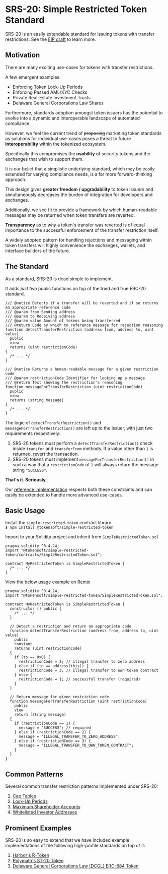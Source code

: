 # SRS-20: Simple Restricted Token Standard

SRS-20 is an easily extendable standard for issuing tokens with transfer restrictions. See the [EIP draft](https://github.com/tokensoft/simple-restricted-token-standard/blob/master/eip-draft.md) to learn more.

## Motivation

There are many exciting use-cases for tokens with transfer restrictions.

A few emergent examples:

- Enforcing Token Lock-Up Periods
- Enforcing Passed AML/KYC Checks
- Private Real-Estate Investment Trusts
- Delaware General Corporations Law Shares

Furthermore, standards adoption amongst token issuers has the potential to evolve into a dynamic and interoperable landscape of automated compliance.

However, we feel the current trend of ~~proposing~~ marketing token standards as solutions for individual use-cases poses a threat to future **interoperability** within the tokenized ecosystem.

Specifically this compromises the **usability** of security tokens and the exchanges that wish to support them.

It is our belief that a simplistic underlying standard, which may be easily extended for varying compliance needs, is a far more forward-thinking approach.

This design gives **greater freedom / upgradability** to token issuers and simultaneously decreases the burden of integration for developers and exchanges.

Additionally, we see fit to provide a framework by which human-readable messages may be returned when token transfers are reverted.

**Transparency** as to _why_ a token's transfer was reverted is of equal importance to the successful enforcement of the transfer restriction itself.

A widely adopted pattern for handling rejections and messaging within token transfers will highly convenience the exchanges, wallets, and interface builders of the future.

## The Standard

As a standard, SRS-20 is dead simple to implement.

It adds _just two_ public functions on top of the tried and true ERC-20 standard.

```solidity
/// @notice Detects if a transfer will be reverted and if so returns an appropriate reference code
/// @param from Sending address
/// @param to Receiving address
/// @param value Amount of tokens being transferred
/// @return Code by which to reference message for rejection reasoning
function detectTransferRestriction (address from, address to, uint value)
  public
  view
  returns (uint restrictionCode)
{
  /* ... */
}

/// @notice Returns a human-readable message for a given restriction code
/// @param restrictionCode Identifier for looking up a message
/// @return Text showing the restriction's reasoning
function messageForTransferRestriction (uint restrictionCode)
  public
  view
  returns (string message)
{
  /* ... */
}
```

The logic of `detectTransferRestriction()` and `messageForTransferRestriction()` are left up to the issuer, with just two requirements respectively:

1.  SRS-20 tokens must perform a `detectTransferRestriction()` check inside `transfer` and `transferFrom` methods. If a value other than `1` is returned, revert the transaction.
2.  SRS-20 tokens must implement `messageForTransferRestriction()` in such a way that a `restrictionCode` of `1` will always return the message string `"SUCCESS"`.

**That's it. Seriously.**

Our [reference implementation](https://github.com/tokensoft/simple-restricted-token-standard/blob/master/contracts/SimpleRestrictedToken.sol) respects both these constraints and can easily be extended to handle more advanced use-cases.

## Basic Usage

Install the `simple-restricted-token` contract library  
`$ npm install @tokensoft/simple-restricted-token`

Import to your Solidity project and inherit from `SimpleRestrictedToken.sol`

```solidity
pragma solidity ^0.4.24;
import "@tokensoft/simple-restricted-token/contracts/SimpleRestrictedToken.sol";

contract MyRestrictedToken is SimpleRestrictedToken {
  /* ... */
}
```

View the below usage example on [Remix](#)

```solidity
pragma solidity ^0.4.24;
import "@tokensoft/simple-restricted-token/SimpleRestrictedToken.sol";

contract MyRestrictedToken is SimpleRestrictedToken {
  constructor () public {
    /* ... */
  }

  // Detect a restriction and return an appropriate code
  function detectTransferRestriction (address from, address to, uint value)
    public
    constant
    returns (uint restrictionCode)
  {
    if (to == 0x0) {
      restrictionCode = 2; // illegal transfer to zero address
    } else if (to == address(this)) {
      restrictionCode = 3; // illegal transfer to own token contract
    } else {
      restrictionCode = 1; // successful transfer (required)
    }
  }

  // Return message for given restriction code
  function messageForTransferRestriction (uint restrictionCode)
    public
    view
    return (string message)
  {
    if (restrictionCode == 1) {
      message = "SUCCESS"; // required
    } else if (restrictionCode == 2) {
      message = "ILLEGAL_TRANSFER_TO_ZERO_ADDRESS";
    } else if (restrictioNCode == 3) {
      message = "ILLEGAL_TRANSFER_TO_OWN_TOKEN_CONTRACT";
    }
  }
}
```

## Common Patterns

Several common transfer restriction patterns implemented under SRS-20:

1.  [Cap Tables](#)
2.  [Lock-Up Periods](#)
3.  [Maximum Shareholder Accounts](#)
4.  [Whitelisted Investor Addresses](#)

## Prominent Examples

SRS-20 is so easy to extend that we have included example implementations of the following high-profile standards on top of it:

1.  [Harbor's R-Token](#)
2.  [Polymath's ST-20 Token](#)
3.  [Delaware General Corporations Law (DCGL) ERC-884 Token](#)
